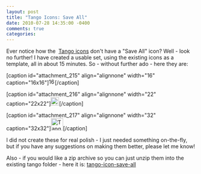 ```yaml
---
layout: post
title: "Tango Icons: Save All"
date: 2010-07-28 14:35:00 -0400
comments: true
categories:
---
```


Ever notice how the  <a title="Tango Desktop Project" href="http://tango.freedesktop.org/Tango_Desktop_Project">Tango icons</a> don't have a "Save All" icon? Well - look no further! I have created a usable set, using the existing icons as a template, all in about 15 minutes. So - without further ado - here they are:

[caption id="attachment_215" align="alignnone" width="16" caption="16x16"]<a href="http://blog.rbe.homeip.net/wp-content/uploads/2010/07/document-save-all.png"><img class="size-full wp-image-215" title="document-save-all-16x16" src="http://blog.rbe.homeip.net/wp-content/uploads/2010/07/document-save-all.png" alt="16x16 Tango Save All icon" width="16" height="16" /></a>[/caption]

[caption id="attachment_216" align="alignnone" width="22" caption="22x22"]<a href="http://blog.rbe.homeip.net/wp-content/uploads/2010/07/document-save-all1.png"><img class="size-full wp-image-216" title="document-save-all-22x22" src="http://blog.rbe.homeip.net/wp-content/uploads/2010/07/document-save-all1.png" alt="Tango Save All icon - 22x22" width="22" height="22" /></a>[/caption]

[caption id="attachment_217" align="alignnone" width="32" caption="32x32"]<a href="http://blog.rbe.homeip.net/wp-content/uploads/2010/07/document-save-all2.png"><img class="size-full wp-image-217" title="document-save-all-32x32" src="http://blog.rbe.homeip.net/wp-content/uploads/2010/07/document-save-all2.png" alt="Tango Save All icon - 32x32" width="32" height="32" /></a>[/caption]

I did not create these for real polish - I just needed something on-the-fly, but if you have any suggestions on making them better, please let me know!

Also - if you would like a zip archive so you can just unzip them into the existing tango folder - here it is: <a href="http://blog.rbe.homeip.net/wp-content/uploads/2010/07/tango-icon-save-all.zip">tango-icon-save-all</a>
